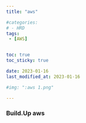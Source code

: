 ```yaml
---
title: "aws"

#categories:
# - HRD
tags:
 - [AWS]


toc: true
toc_sticky: true

date: 2023-01-16
last_modified_at: 2023-01-16

#img: ":aws 1.png"

---
```


<!-- outline-start -->


### Build.Up aws